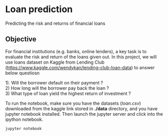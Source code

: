 # Loan prediction
Predicting the risk and returns of financial loans

## Objective
For financial institutions (e.g. banks, online lenders), a key task is to evaluate the risk and return of the loans given out. In this project, we will use loans dataset on Kaggle from Lending Club (https://www.kaggle.com/wendykan/lending-club-loan-data) to answer below questiosn

1). Will the borrower default on their payment ?  
2) How long will the borrower pay back the loan ?  
3) What type of loan yield the highest return of investment ? 

To run the notebook, make sure you have the datasets (_loan.csv_) downloaded from the kaggle link stored in __./data__ directory, and you have jupyter notebook installed. Then launch the jupyter server and click into the ipython notebook.
```
jupyter notebook
```
